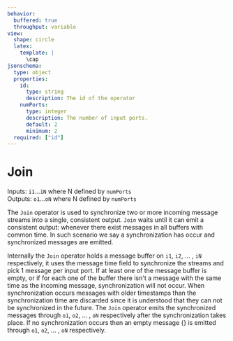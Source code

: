 ```yaml
---
behavior:
  buffered: true
  throughput: variable
view:
  shape: circle
  latex:
    template: |
      \cap
jsonschema:
  type: object
  properties:
    id:
      type: string
      description: The id of the operator
    numPorts:
      type: integer
      description: The number of input ports.
      default: 2
      minimum: 2
  required: ["id"]
---
```


# Join

Inputs: `i1`...`iN` where N defined by `numPorts`  
Outputs: `o1`...`oN` where N defined by `numPorts`

The `Join` operator is used to synchronize two or more incoming message streams into
a single, consistent output. `Join` waits until it can emit a consistent output: whenever
there exist messages in all buffers with common time. In such scenario we say a synchronization
has occur and synchronized messages are emitted.

Internally the `Join` operator holds a message buffer on `i1`, `i2`, ... , `iN` respectively,
it uses the message time field to synchronize the streams and pick 1 message per input port.
If at least one of the message buffer is empty, or if for each one of the buffer there isn't
a message with the same time as the incoming message, synchronization will not occur. When synchronization
occurs messages with older timestamps than the synchronization time are discarded since it is
understood that they can not be synchronized in the future. The `Join` operator emits the
synchronized messages through `o1`, `o2`, ... , `oN` respectively after the synchronization takes place.
If no synchronization occurs then an empty message {} is emitted through `o1`, `o2`, ... , `oN` respectively.
